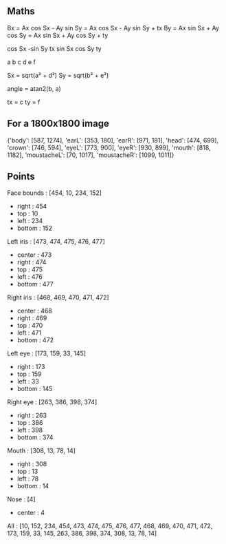 ## Maths

Bx = Ax cos Sx - Ay sin Sy = Ax cos Sx - Ay sin Sy + tx
By = Ax sin Sx + Ay cos Sy = Ax sin Sx + Ay cos Sy + ty


cos Sx     -sin Sy     tx
sin Sx      cos Sy     ty

a      b      c
d      e      f

Sx = sqrt(a² + d²)
Sy = sqrt(b² + e²)

angle = atan2(b, a)

tx = c
ty = f



## For a 1800x1800 image
{'body': [587, 1274], 'earL': [353, 180], 'earR': [971, 181], 'head': [474, 699], 'crown': [746, 594], 'eyeL': [773, 900], 'eyeR': [930, 899], 'mouth': [818, 1182], 'moustacheL': [70, 1017], 'moustacheR': [1099, 1011]}



## Points

Face bounds : [454, 10, 234, 152]
- right  : 454
- top    :  10
- left   : 234
- bottom : 152

Left iris : [473, 474, 475, 476, 477]
- center : 473
- right  : 474
- top    : 475
- left   : 476
- bottom : 477
  
Right iris : [468, 469, 470, 471, 472]
- center : 468
- right  : 469
- top    : 470
- left   : 471
- bottom : 472

Left eye : [173, 159, 33, 145]
- right  : 173
- top    : 159
- left   :  33
- bottom : 145

Right eye : [263, 386, 398, 374]
- right  : 263
- top    : 386
- left   : 398
- bottom : 374

Mouth : [308, 13, 78, 14]
- right  : 308
- top    :  13
- left   :  78
- bottom :  14

Nose : [4]
- center : 4

All : [10, 152, 234, 454, 473, 474, 475, 476, 477, 468, 469, 470, 471, 472, 173, 159, 33, 145, 263, 386, 398, 374, 308, 13, 78, 14]